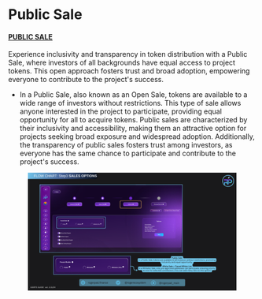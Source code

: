 # Public Sale

#### [PUBLIC SALE](https://docs.rogerpad.finance/devleopers-corner/presale-models/public-sale) <a href="#public-sale" id="public-sale"></a>

Experience inclusivity and transparency in token distribution with a Public Sale, where investors of all backgrounds have equal access to project tokens. This open approach fosters trust and broad adoption, empowering everyone to contribute to the project's success.&#x20;

* In a Public Sale, also known as an Open Sale, tokens are available to a wide range of investors without restrictions. This type of sale allows anyone interested in the project to participate, providing equal opportunity for all to acquire tokens. Public sales are characterized by their inclusivity and accessibility, making them an attractive option for projects seeking broad exposure and widespread adoption. Additionally, the transparency of public sales fosters trust among investors, as everyone has the same chance to participate and contribute to the project's success.

<figure><img src="../../.gitbook/assets/Step 3 - Sales Options (1).png" alt=""><figcaption></figcaption></figure>
